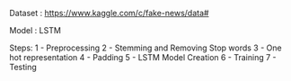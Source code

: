 Dataset :  https://www.kaggle.com/c/fake-news/data#

Model : LSTM

Steps: 
  1 - Preprocessing
  2 - Stemming and Removing Stop words
  3 - One hot representation
  4 - Padding
  5 - LSTM Model Creation
  6 - Training
  7 - Testing 
  
